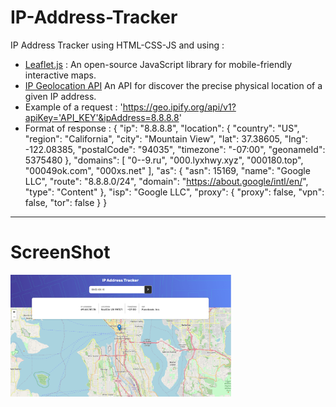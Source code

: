 # IP-Address-Tracker
IP Address Tracker using HTML-CSS-JS and using : 
 -  <a href="https://leafletjs.com/">Leaflet.js</a> : An open-source JavaScript library for mobile-friendly interactive maps.
 -  <a href="https://geo.ipify.org/">IP Geolocation API</a> An API for discover the precise physical location of a given IP address.
 -  Example of a request : 'https://geo.ipify.org/api/v1?apiKey='API_KEY'&ipAddress=8.8.8.8'
 -  Format of response : 
{
"ip": "8.8.8.8",
"location": {
"country": "US",
"region": "California",
"city": "Mountain View",
"lat": 37.38605,
"lng": -122.08385,
"postalCode": "94035",
"timezone": "-07:00",
"geonameId": 5375480
},
"domains": [
"0--9.ru",
"000.lyxhwy.xyz",
"000180.top",
"00049ok.com",
"000xs.net"
],
"as": {
"asn": 15169,
"name": "Google LLC",
"route": "8.8.8.0/24",
"domain": "https://about.google/intl/en/",
"type": "Content"
},
"isp": "Google LLC",
"proxy": {
"proxy": false,
"vpn": false,
"tor": false
}
}

<hr>

# ScreenShot

<img src="https://raw.githubusercontent.com/hbfawaz112/IP-Address-Tracker/main/ss.PNG" width="70%" hight="70%"/>
